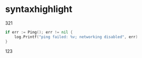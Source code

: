 # syntaxhighlight

321
```go
if err := Ping(); err != nil {
    log.Printf("ping failed: %v; networking disabled", err)
}
```
123
